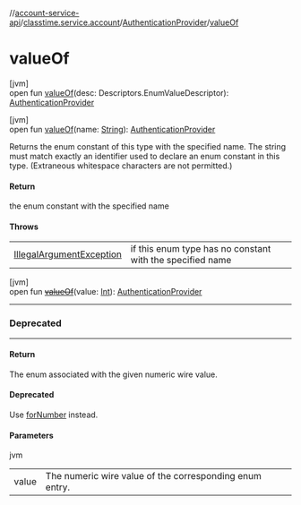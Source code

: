 //[account-service-api](../../../index.md)/[classtime.service.account](../index.md)/[AuthenticationProvider](index.md)/[valueOf](value-of.md)

# valueOf

[jvm]\
open fun [valueOf](value-of.md)(desc: Descriptors.EnumValueDescriptor): [AuthenticationProvider](index.md)

[jvm]\
open fun [valueOf](value-of.md)(name: [String](https://docs.oracle.com/javase/8/docs/api/java/lang/String.html)): [AuthenticationProvider](index.md)

Returns the enum constant of this type with the specified name. The string must match exactly an identifier used to declare an enum constant in this type. (Extraneous whitespace characters are not permitted.)

#### Return

the enum constant with the specified name

#### Throws

| | |
|---|---|
| [IllegalArgumentException](https://docs.oracle.com/javase/8/docs/api/java/lang/IllegalArgumentException.html) | if this enum type has no constant with the specified name |

[jvm]\
open fun [~~valueOf~~](value-of.md)(value: [Int](https://kotlinlang.org/api/latest/jvm/stdlib/kotlin/-int/index.html)): [AuthenticationProvider](index.md)

---

### Deprecated

---

#### Return

The enum associated with the given numeric wire value.

#### Deprecated

Use [forNumber](for-number.md) instead.

#### Parameters

jvm

| | |
|---|---|
| value | The numeric wire value of the corresponding enum entry. |
